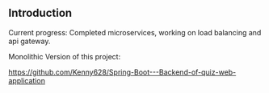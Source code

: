 ## Introduction
Current progress: Completed microservices, working on load balancing and api gateway.

Monolithic Version of this project:

https://github.com/Kenny628/Spring-Boot---Backend-of-quiz-web-application
